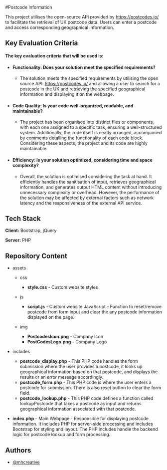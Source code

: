 
#Postcode Information

This project utilises the open-source API provided by https://postcodes.io/ to facilitate the retrieval of UK postcode data. Users can enter a postcode and access corresponding geographical information.


## Key Evaluation Criteria

#### The key evaluation criteria that will be used is:

 
- #### Functionality: Does your solution meet the specified requirements?

    - The solution meets the specified requirements by utilising the open source API: https://postcodes.io/ and allowing a user to search for a postcode in the UK and retrieving the specified geographical information and displaying it on the webpage.

- #### Code Quality: Is your code well-organized, readable, and maintainable?

    - The project has been organised into distinct files or components, with each one assigned to a specific task, ensuring a well-structured system. Additionally, the code itself is neatly arranged, accompanied by comments detailing the functionality of each code block. Considering these aspects, the project and its code are highly maintainable.

- #### Efficiency: Is your solution optimized, considering time and space complexity?

    - Overall, the solution is optimised considering the task at hand. It efficiently handles the sanitisation of input, retrieves geographical information, and generates output HTML content without introducing unnecessary complexity or overhead. However, the performance of the solution may be affected by external factors such as network latency and the responsiveness of the external API service.


## Tech Stack

**Client:** Bootstrap, jQuery

**Server:** PHP


## Repository Content

- assets
    - css
        - **style.css** - Custom website styles
    
    - js 
        - **script.js** - Custom website JavaScript - Function to reset/remove postcode from form input and clear the any postcode information displayed on the page.

    - img 
        - **PostcodesIcon.png** - Company Icon
        - **PostCodesLogo.png** - Company Logo
- includes 
    - **postcode_display.php** - This PHP code handles the form submission where the user provides a postcode, it looks up geographical information based on that postcode, and displays the results or an error message accordingly.
    - **postcode_form.php** - This PHP code is where the user enters a postcode for submission. There is also reset button to clear the form field.
    - **postcode_lookup.php** - This PHP code defines a function called lookupPostcode that takes a postcode as input and returns geographical information associated with that postcode. 

- **index.php** - Main Webpage - Responsible for displaying postcode information. It includes PHP for server-side processing and includes Bootstrap for styling and layout. The PHP includes handle the backend logic for postcode lookup and form processing. 

## Authors

- [@mhcreative](https://bitbucket.org/mh24projects/workspace/repositories/)


